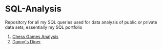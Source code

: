# SQL-Analysis
Repository for all my SQL queries used for data analysis of public or private data sets, essentially my SQL portfolio

1. [Chess Games Analysis]([url](https://github.com/Strova23/SQL-Analysis/tree/main/Chess%20Games)https://github.com/Strova23/SQL-Analysis/tree/main/Chess%20Games)
2. [Danny's Diner]([url](https://github.com/Strova23/SQL-Analysis/tree/main/Danny's%20Diner)https://github.com/Strova23/SQL-Analysis/tree/main/Danny's%20Diner)
